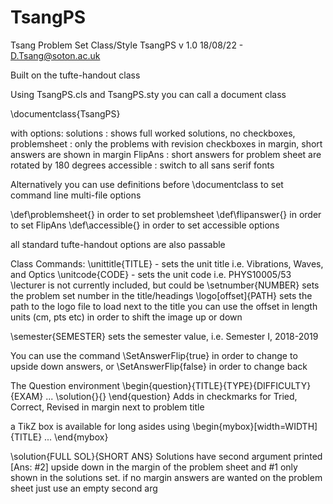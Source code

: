 # TsangPS

Tsang Problem Set Class/Style TsangPS v 1.0
18/08/22 - D.Tsang@soton.ac.uk

Built on the tufte-handout class

Using TsangPS.cls and TsangPS.sty
you can call a document class

\documentclass{TsangPS}

with options:
solutions : shows full worked solutions, no checkboxes, 
problemsheet : only the problems with revision checkboxes in margin, short answers are
                          shown in margin
FlipAns : short answers for problem sheet are rotated by 180 degrees
accessible : switch to all sans serif fonts

Alternatively you can use definitions before \documentclass to set command line
multi-file options

\def\problemsheet{}  in order to set problemsheet
\def\flipanswer{} in order to set FlipAns
\def\accessible{} in order to set accessible options

all standard tufte-handout options are also passable



Class Commands:
\unittitle{TITLE} - sets the unit title i.e. Vibrations, Waves, and Optics
\unitcode{CODE} - sets the unit code i.e. PHYS10005/53
\lecturer is not currently included, but could be
\setnumber{NUMBER} sets the problem set number in the title/headings 
\logo[offset]{PATH} sets the path to the logo file to load next to the title
you can use the offset in length units (cm, pts etc) in order to shift the image up
 or down 

\semester{SEMESTER} sets the semester value, i.e. Semester I, 2018-2019

 You can use the command \SetAnswerFlip{true} in order to change to 
 upside down answers, or \SetAnswerFlip{false} in order to change back

 The Question environment
        \begin{question}{TITLE}{TYPE}{DIFFICULTY}{EXAM}
		...
		\solution{}{}
	\end{question}
Adds in checkmarks for Tried, Correct, Revised in margin next to problem
 title


 a TikZ box is available for long asides using
 \begin{mybox}[width=WIDTH]{TITLE}
    ...
 \end{mybox}

\solution{FULL SOL}{SHORT ANS}
 Solutions have second argument printed [Ans: #2] upside down in the 
 margin of the problem sheet
 and #1 only shown in the solutions set.
 if no margin answers are wanted on the problem sheet just use an empty second arg


